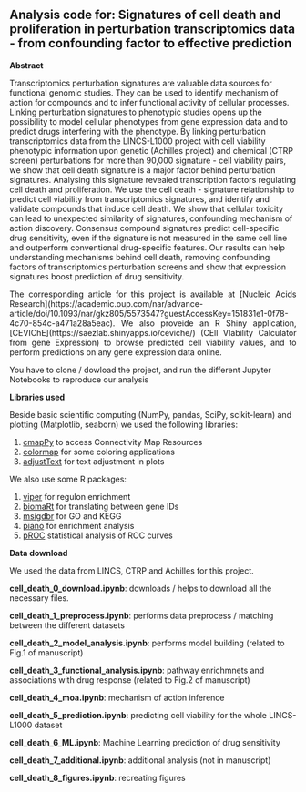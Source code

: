 ## Analysis code for: Signatures of cell death and proliferation in perturbation transcriptomics data - from confounding factor to effective prediction
**Abstract**

Transcriptomics perturbation signatures are valuable data sources for functional genomic studies. They can be used to identify mechanism of action for compounds and to infer functional activity of cellular processes. Linking perturbation signatures to phenotypic studies opens up the possibility to model cellular phenotypes from gene expression data and to predict drugs interfering with the phenotype. By linking perturbation transcriptomics data from the LINCS-L1000 project with cell viability phenotypic information upon genetic (Achilles project) and chemical (CTRP screen) perturbations for more than 90,000 signature - cell viability pairs, we show that cell death signature is a major factor behind perturbation signatures. Analysing this signature revealed transcription factors regulating cell death and proliferation. We use the cell death - signature relationship to predict cell viability from transcriptomics signatures, and identify and validate compounds that induce cell death. We show that cellular toxicity can lead to unexpected similarity of signatures, confounding mechanism of action discovery. Consensus compound signatures predict cell-specific drug sensitivity, even if the signature is not measured in the same cell line and outperform conventional drug-specific features. Our results can help understanding mechanisms behind cell death,  removing confounding factors of transcriptomics perturbation screens and show that expression signatures boost prediction of drug sensitivity.

<p style="text-align:justify">The corresponding article for this project is available at [Nucleic Acids Research](https://academic.oup.com/nar/advance-article/doi/10.1093/nar/gkz805/5573547?guestAccessKey=151831e1-0f78-4c70-854c-a471a28a5eac). We also proveide an R Shiny application, [CEVIChE](https://saezlab.shinyapps.io/ceviche/) (CEll VIability Calculator from gene Expression) to browse predicted cell viability values, and to perform predictions on any gene expression data online.

You have to clone / dowload the project, and run the different Jupyter Notebooks to reproduce our analysis

**Libraries used**

Beside basic scientific computing (NumPy, pandas, SciPy, scikit-learn) and plotting (Matplotlib, seaborn) we used the following libraries:

1. [cmapPy](https://clue.io/cmapPy/index.html) to access Connectivity Map Resources
2. [colormap](https://pypi.org/project/colormap/) for some coloring applications
3. [adjustText](https://github.com/Phlya/adjustText) for text adjustment in plots

We also use some R packages:

1. [viper](https://www.bioconductor.org/packages/release/bioc/html/viper.html) for regulon enrichment
2. [biomaRt](https://bioconductor.org/packages/release/bioc/html/biomaRt.html) for translating between gene IDs
3. [msigdbr](https://cran.r-project.org/web/packages/msigdbr/) for GO and KEGG
4. [piano](https://bioconductor.org/packages/release/bioc/html/piano.html) for enrichment analysis
5. [pROC](https://cran.r-project.org/web/packages/pROC/index.html) statistical analysis of ROC curves

**Data download**

We used the data from LINCS, CTRP and Achilles for this project.

**cell\_death\_0\_download.ipynb**: downloads / helps to download all the necessary files.

**cell\_death\_1\_preprocess.ipynb**: performs data preprocess / matching between the different datasets

**cell\_death\_2\_model\_analysis.ipynb**: performs model building (related to Fig.1 of manuscript)

**cell\_death\_3\_functional\_analysis.ipynb**: pathway enrichmnets and associations with drug response (related to Fig.2 of manuscript)

**cell\_death\_4\_moa.ipynb**: mechanism of action inference

**cell\_death\_5\_prediction.ipynb**: predicting cell viability for the whole LINCS-L1000 dataset

**cell\_death\_6\_ML.ipynb**: Machine Learning prediction of drug sensitivity

**cell\_death\_7\_additional.ipynb**: additional analysis (not in manuscript)

**cell\_death\_8\_figures.ipynb**: recreating figures